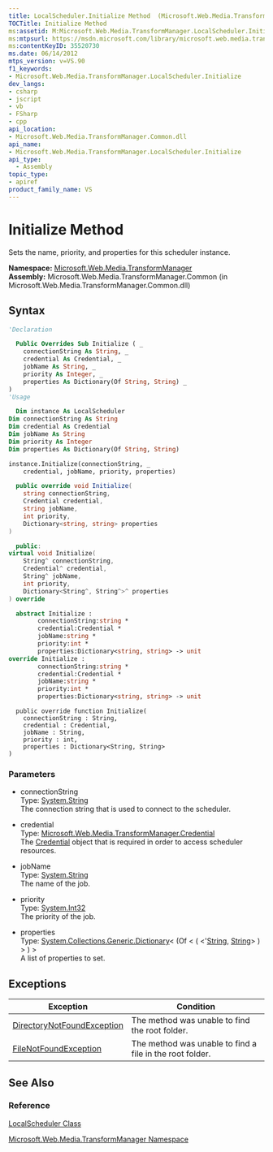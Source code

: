 ```yaml
---
title: LocalScheduler.Initialize Method  (Microsoft.Web.Media.TransformManager)
TOCTitle: Initialize Method
ms:assetid: M:Microsoft.Web.Media.TransformManager.LocalScheduler.Initialize(System.String,Microsoft.Web.Media.TransformManager.Credential,System.String,System.Int32,System.Collections.Generic.Dictionary{System.String,System.String})
ms:mtpsurl: https://msdn.microsoft.com/library/microsoft.web.media.transformmanager.localscheduler.initialize(v=VS.90)
ms:contentKeyID: 35520730
ms.date: 06/14/2012
mtps_version: v=VS.90
f1_keywords:
- Microsoft.Web.Media.TransformManager.LocalScheduler.Initialize
dev_langs:
- csharp
- jscript
- vb
- FSharp
- cpp
api_location:
- Microsoft.Web.Media.TransformManager.Common.dll
api_name:
- Microsoft.Web.Media.TransformManager.LocalScheduler.Initialize
api_type:
  - Assembly
topic_type:
- apiref
product_family_name: VS
---
```


# Initialize Method

Sets the name, priority, and properties for this scheduler instance.

**Namespace:**  [Microsoft.Web.Media.TransformManager](microsoft-web-media-transformmanager-namespace.md)  
**Assembly:**  Microsoft.Web.Media.TransformManager.Common (in Microsoft.Web.Media.TransformManager.Common.dll)

## Syntax

```vb
'Declaration

  Public Overrides Sub Initialize ( _
    connectionString As String, _
    credential As Credential, _
    jobName As String, _
    priority As Integer, _
    properties As Dictionary(Of String, String) _
)
'Usage

  Dim instance As LocalScheduler
Dim connectionString As String
Dim credential As Credential
Dim jobName As String
Dim priority As Integer
Dim properties As Dictionary(Of String, String)

instance.Initialize(connectionString, _
    credential, jobName, priority, properties)
```

```csharp
  public override void Initialize(
    string connectionString,
    Credential credential,
    string jobName,
    int priority,
    Dictionary<string, string> properties
)
```

```cpp
  public:
virtual void Initialize(
    String^ connectionString,
    Credential^ credential,
    String^ jobName,
    int priority,
    Dictionary<String^, String^>^ properties
) override
```

``` fsharp
  abstract Initialize :
        connectionString:string *
        credential:Credential *
        jobName:string *
        priority:int *
        properties:Dictionary<string, string> -> unit
override Initialize :
        connectionString:string *
        credential:Credential *
        jobName:string *
        priority:int *
        properties:Dictionary<string, string> -> unit
```

```jscript
  public override function Initialize(
    connectionString : String,
    credential : Credential,
    jobName : String,
    priority : int,
    properties : Dictionary<String, String>
)
```

### Parameters

  - connectionString  
    Type: [System.String](https://msdn.microsoft.com/library/s1wwdcbf)  
    The connection string that is used to connect to the scheduler.  

<!-- end list -->

  - credential  
    Type: [Microsoft.Web.Media.TransformManager.Credential](credential-class-microsoft-web-media-transformmanager.md)  
    The [Credential](credential-class-microsoft-web-media-transformmanager.md) object that is required in order to access scheduler resources.  

<!-- end list -->

  - jobName  
    Type: [System.String](https://msdn.microsoft.com/library/s1wwdcbf)  
    The name of the job.  

<!-- end list -->

  - priority  
    Type: [System.Int32](https://msdn.microsoft.com/library/td2s409d)  
    The priority of the job.  

<!-- end list -->

  - properties  
    Type: [System.Collections.Generic.Dictionary](https://msdn.microsoft.com/library/xfhwa508)\< (Of \< ( \<'[String](https://msdn.microsoft.com/library/s1wwdcbf), [String](https://msdn.microsoft.com/library/s1wwdcbf)\> ) \> ) \>  
    A list of properties to set.  

## Exceptions

|Exception|Condition|
|--- |--- |
|[DirectoryNotFoundException](https://msdn.microsoft.com/library/df5tffh6)|The method was unable to find the root folder.|
|[FileNotFoundException](https://msdn.microsoft.com/library/dzyy5k3x)|The method was unable to find a file in the root folder.|

## See Also

### Reference

[LocalScheduler Class](localscheduler-class-microsoft-web-media-transformmanager.md)

[Microsoft.Web.Media.TransformManager Namespace](microsoft-web-media-transformmanager-namespace.md)
